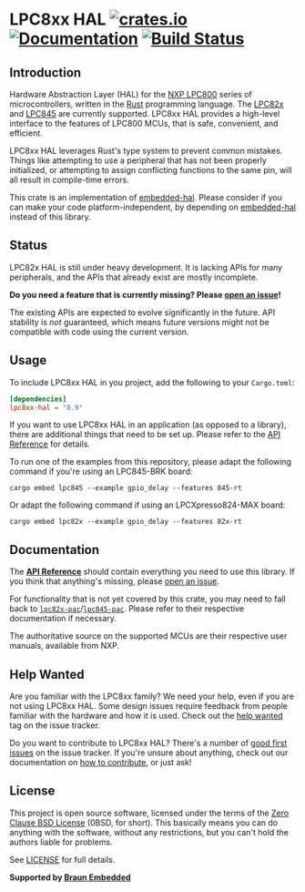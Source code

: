 # LPC8xx HAL [![crates.io](https://img.shields.io/crates/v/lpc8xx-hal.svg)](https://crates.io/crates/lpc8xx-hal) [![Documentation](https://docs.rs/lpc8xx-hal/badge.svg)](https://docs.rs/lpc8xx-hal) [![Build Status](https://travis-ci.com/lpc-rs/lpc8xx-hal.svg?branch=master)](https://travis-ci.com/lpc-rs/lpc8xx-hal)

## Introduction

Hardware Abstraction Layer (HAL) for the [NXP LPC800] series of microcontrollers, written in the [Rust] programming language. The [LPC82x] and [LPC845] are currently supported. LPC8xx HAL provides a high-level interface to the features of LPC800 MCUs, that is safe, convenient, and efficient.

LPC8xx HAL leverages Rust's type system to prevent common mistakes. Things like attempting to use a peripheral that has not been properly initialized, or attempting to assign conflicting functions to the same pin, will all result in compile-time errors.

This crate is an implementation of [embedded-hal]. Please consider if you can make your code platform-independent, by depending on [embedded-hal] instead of this library.

[NXP LPC800]: https://www.nxp.com/products/processors-and-microcontrollers/arm-microcontrollers/general-purpose-mcus/lpc800-cortex-m0-plus-:MC_71785
[LPC82x]: https://www.nxp.com/products/processors-and-microcontrollers/arm-based-processors-and-mcus/lpc-cortex-m-mcus/lpc800-series-cortex-m0-plus-mcus/low-cost-microcontrollers-mcus-based-on-arm-cortex-m0-plus-cores:LPC82X
[LPC845]: https://www.nxp.com/products/processors-and-microcontrollers/arm-based-processors-and-mcus/lpc-cortex-m-mcus/lpc800-series-cortex-m0-plus-mcus/low-cost-microcontrollers-mcus-based-on-arm-cortex-m0-plus-cores:LPC84x
[Rust]: https://www.rust-lang.org/
[embedded-hal]: https://crates.io/crates/embedded-hal


## Status

LPC82x HAL is still under heavy development. It is lacking APIs for many peripherals, and the APIs that already exist are mostly incomplete.

**Do you need a feature that is currently missing? Please [open an issue]!**

The existing APIs are expected to evolve significantly in the future. API stability is *not* guaranteed, which means future versions might not be compatible with code using the current version.


## Usage

To include LPC8xx HAL in you project, add the following to your `Cargo.toml`:

``` toml
[dependencies]
lpc8xx-hal = "0.9"
```

If you want to use LPC8xx HAL in an application (as opposed to a library), there are additional things that need to be set up. Please refer to the [API Reference] for details.

To run one of the examples from this repository, please adapt the following command if you're using an LPC845-BRK board:
```
cargo embed lpc845 --example gpio_delay --features 845-rt
```

Or adapt the following command if using an LPCXpresso824-MAX board:
```
cargo embed lpc82x --example gpio_delay --features 82x-rt
```


## Documentation

The **[API Reference]** should contain everything you need to use this library. If you think that anything's missing, please [open an issue].

For functionality that is not yet covered by this crate, you may need to fall back to [`lpc82x-pac`]/[`lpc845-pac`]. Please refer to their respective documentation if necessary.

The authoritative source on the supported MCUs are their respective user manuals, available from NXP.

[API Reference]: https://docs.rs/lpc8xx-hal
[`lpc82x-pac`]: https://crates.io/crates/lpc82x-pac
[`lpc845-pac`]: https://crates.io/crates/lpc845-pac


## Help Wanted

Are you familiar with the LPC8xx family? We need your help, even if you are not using LPC8xx HAL. Some design issues require feedback from people familiar with the hardware and how it is used. Check out the [help wanted] tag on the issue tracker.

Do you want to contribute to LPC8xx HAL? There's a number of [good first issues] on the issue tracker. If you're unsure about anything, check out our documentation on [how to contribute], or just ask!

[help wanted]: https://github.com/lpc-rs/lpc8xx-hal/issues?q=is%3Aissue+is%3Aopen+label%3A%22help+wanted%22
[good first issues]: https://github.com/lpc-rs/lpc8xx-hal/issues?q=is%3Aissue+is%3Aopen+label%3A%22good+first+issue%22
[how to contribute]: https://github.com/lpc-rs/lpc8xx-hal/blob/master/CONTRIBUTING.md


## License

This project is open source software, licensed under the terms of the [Zero Clause BSD License][] (0BSD, for short). This basically means you can do anything with the software, without any restrictions, but you can't hold the authors liable for problems.

See [LICENSE] for full details.

[Zero Clause BSD License]: https://opensource.org/licenses/FPL-1.0.0
[LICENSE]: https://github.com/lpc-rs/lpc8xx-hal/blob/master/LICENSE


**Supported by [Braun Embedded](https://braun-embedded.com/)**


[open an issue]: https://github.com/lpc-rs/lpc8xx-hal/issues/new
